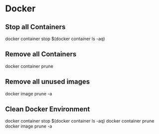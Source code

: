 # Docker

## Stop all Containers 
docker container stop $(docker container ls -aq)

## Remove all Containers 
docker container prune

## Remove all unused images
docker image prune -a

## Clean Docker Environment
docker container stop $(docker container ls -aq)
docker container prune
docker image prune -a